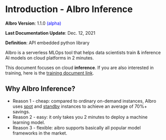 # Introduction - AIbro Inference

**AIbro Version**: 1.1.0 <span style="color:blue;">(alpha)</span>

**Last Documentation Update**: Dec. 12, 2021

**Definition**: API embedded python library

AIbro is a serverless MLOps tool that helps data scientists train & inference AI models on cloud platforms in 2 minutes.

This document focuses on cloud **inference**. If you are also interested in training, here is the [training document link](https://doc.aipaca.ai/training).

## Why AIbro Inference?

- Reason 1 - cheap: compared to ordinary on-demand instances, AIbro uses [spot](#spot-vs-on-demand-instance) and [standby](#get-more-saving-by-cooling-instance) instances to achieve an average of 70%+ savings.
- Reason 2 - easy: it only takes you 2 minutes to deploy a machine learning model.
- Reason 3 - flexible: aibro supports basically all popular model frameworks in the market.
